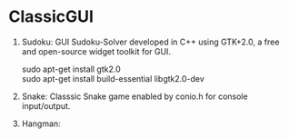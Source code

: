 # ClassicGUI

1. Sudoku: GUI Sudoku-Solver developed in C++ using GTK+2.0, a free and open-source widget toolkit for GUI.

      sudo apt-get install gtk2.0 <br>
      sudo apt-get install build-essential libgtk2.0-dev

2. Snake: Classsic Snake game enabled by conio.h for console input/output.
3. Hangman:
